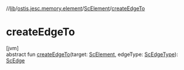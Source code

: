 //[lib](../../../index.md)/[ostis.jesc.memory.element](../index.md)/[ScElement](index.md)/[createEdgeTo](create-edge-to.md)

# createEdgeTo

[jvm]\
abstract fun [createEdgeTo](create-edge-to.md)(target: [ScElement](index.md), edgeType: [ScEdgeType](../../ostis.jesc.memory.element.edge/-sc-edge-type/index.md)): [ScEdge](../../ostis.jesc.memory.element.edge/-sc-edge/index.md)

